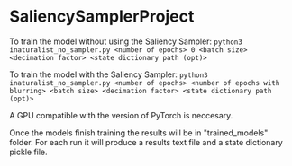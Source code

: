 # SaliencySamplerProject

To train the model without using the Saliency Sampler:
`python3 inaturalist_no_sampler.py <number of epochs> 0 <batch size> <decimation factor> <state dictionary path (opt)>` 

To train the model with the Saliency Sampler:
`python3 inaturalist_no_sampler.py <number of epochs> <number of epochs with blurring> <batch size> <decimation factor> <state dictionary path (opt)>` 


A GPU compatible with the version of PyTorch is neccesary. 

Once the models finish training the results will be in "trained_models" folder. For each run it will produce a results text file and a state dictionary pickle file. 
